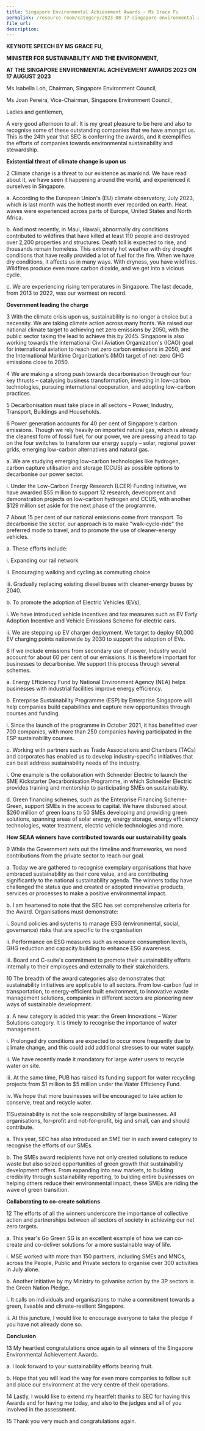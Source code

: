 ```yaml
---
title: Singapore Environmental Achievement Awards - Ms Grace Fu
permalink: /resource-room/category/2023-08-17-singapore-environmental-achievement-awards
file_url:
description:
---
```

**KEYNOTE SPEECH BY MS GRACE FU,**

**MINISTER FOR SUSTAINABILITY AND THE ENVIRONMENT,**

**AT THE SINGAPORE ENVIRONMENTAL ACHIEVEMENT AWARDS 2023 ON 17 AUGUST 2023**

Ms Isabella Loh, Chairman, Singapore Environment Council,

Ms Joan Pereira, Vice-Chairman, Singapore Environment Council,

Ladies and gentlemen,

A very good afternoon to all. It is my great pleasure to be here and also to recognise some of these outstanding companies that we have amongst us. This is the 24th year that SEC is conferring the awards, and it exemplifies the efforts of companies towards environmental sustainability and stewardship.

**Existential threat of climate change is upon us**

2 Climate change is a threat to our existence as mankind. We have read about it, we have seen it happening around the world, and experienced it ourselves in Singapore.

a. According to the European Union's (EU) climate observatory, July 2023, which is last month was the hottest month ever recorded on earth. Heat waves were experienced across parts of Europe, United States and North Africa.

b. And most recently, in Maui, Hawaii, abnormally dry conditions contributed to wildfires that have killed at least 110 people and destroyed over 2,200 properties and structures. Death toll is expected to rise, and thousands remain homeless. This extremely hot weather with dry drought conditions that have really provided a lot of fuel for the fire. When we have dry conditions, it affects us in many ways. With dryness, you have wildfires. Wildfires produce even more carbon dioxide, and we get into a vicious cycle.

c. We are experiencing rising temperatures in Singapore. The last decade, from 2013 to 2022, was our warmest on record.

**Government leading the charge**

3 With the climate crisis upon us, sustainability is no longer a choice but a necessity. We are taking climate action across many fronts. We raised our national climate target to achieving net zero emissions by 2050, with the public sector taking the lead to achieve this by 2045. Singapore is also working towards the International Civil Aviation Organization's (ICAO) goal for international aviation to reach net zero carbon emissions in 2050, and the International Maritime Organization's (IMO) target of net-zero GHG emissions close to 2050.

4 We are making a strong push towards decarbonisation through our four key thrusts – catalysing business transformation, investing in low-carbon technologies, pursuing international cooperation, and adopting low-carbon practices.

5 Decarbonisation must take place in all sectors – Power, Industry, Transport, Buildings and Households.

6 Power generation accounts for 40 per cent of Singapore's carbon emissions. Though we rely heavily on imported natural gas, which is already the cleanest form of fossil fuel, for our power, we are pressing ahead to tap on the four switches to transform our energy supply – solar, regional power grids, emerging low-carbon alternatives and natural gas.

a. We are studying emerging low-carbon technologies like hydrogen, carbon capture utilisation and storage (CCUS) as possible options to decarbonise our power sector.

i. Under the Low-Carbon Energy Research (LCER) Funding Initiative, we have awarded $55 million to support 12 research, development and demonstration projects on low-carbon hydrogen and CCUS, with another $129 million set aside for the next phase of the programme.

7 About 15 per cent of our national emissions come from transport. To decarbonise the sector, our approach is to make "walk-cycle-ride" the preferred mode to travel, and to promote the use of cleaner-energy vehicles.

a. These efforts include:

i. Expanding our rail network

ii. Encouraging walking and cycling as commuting choice

iii. Gradually replacing existing diesel buses with cleaner-energy buses by 2040.

b. To promote the adoption of Electric Vehicles (EVs),

i. We have introduced vehicle incentives and tax measures such as EV Early Adoption Incentive and Vehicle Emissions Scheme for electric cars.

ii. We are stepping up EV charger deployment. We target to deploy 60,000 EV charging points nationwide by 2030 to support the adoption of EVs.

8 If we include emissions from secondary use of power, Industry would account for about 60 per cent of our emissions. It is therefore important for businesses to decarbonise. We support this process through several schemes.

a. Energy Efficiency Fund by National Environment Agency (NEA) helps businesses with industrial facilities improve energy efficiency.

b. Enterprise Sustainability Programme (ESP) by Enterprise Singapore will help companies build capabilities and capture new opportunities through courses and funding.

i. Since the launch of the programme in October 2021, it has benefitted over 700 companies, with more than 250 companies having participated in the ESP sustainability courses.

c. Working with partners such as Trade Associations and Chambers (TACs) and corporates has enabled us to develop industry-specific initiatives that can best address sustainability needs of the industry.

i. One example is the collaboration with Schneider Electric to launch the SME Kickstarter Decarbonisation Programme, in which Schneider Electric provides training and mentorship to participating SMEs on sustainability.

d. Green financing schemes, such as the Enterprise Financing Scheme-Green, support SMEs in the access to capital. We have disbursed about $260 million of green loans to 50 SMEs developing and providing green solutions, spanning areas of solar energy, energy storage, energy efficiency technologies, water treatment, electric vehicle technologies and more.

**How SEAA winners have contributed towards our sustainability goals**

9 While the Government sets out the timeline and frameworks, we need contributions from the private sector to reach our goal.

a. Today we are gathered to recognise exemplary organisations that have embraced sustainability as their core value, and are contributing significantly to the national sustainability agenda. The winners today have challenged the status quo and created or adopted innovative products, services or processes to make a positive environmental impact.

b. I am heartened to note that the SEC has set comprehensive criteria for the Award. Organisations must demonstrate:

i. Sound policies and systems to manage ESG (environmental, social, governance) risks that are specific to the organisation

ii. Performance on ESG measures such as resource consumption levels, GHG reduction and capacity building to enhance ESG awareness

iii. Board and C-suite's commitment to promote their sustainability efforts internally to their employees and externally to their stakeholders.

10 The breadth of the award categories also demonstrates that sustainability initiatives are applicable to all sectors. From low-carbon fuel in transportation, to energy-efficient built environment, to innovative waste management solutions, companies in different sectors are pioneering new ways of sustainable development.

a. A new category is added this year: the Green Innovations – Water Solutions category. It is timely to recognise the importance of water management.

i. Prolonged dry conditions are expected to occur more frequently due to climate change, and this could add additional stresses to our water supply.

ii. We have recently made it mandatory for large water users to recycle water on site.

iii. At the same time, PUB has raised its funding support for water recycling projects from $1 million to $5 million under the Water Efficiency Fund.

iv. We hope that more businesses will be encouraged to take action to conserve, treat and recycle water.

11Sustainability is not the sole responsibility of large businesses. All organisations, for-profit and not-for-profit, big and small, can and should contribute.

a. This year, SEC has also introduced an SME tier in each award category to recognise the efforts of our SMEs.

b. The SMEs award recipients have not only created solutions to reduce waste but also seized opportunities of green growth that sustainability development offers. From expanding into new markets, to building credibility through sustainability reporting, to building entire businesses on helping others reduce their environmental impact, these SMEs are riding the wave of green transition.

**Collaborating to co-create solutions**

12 The efforts of all the winners underscore the importance of collective action and partnerships between all sectors of society in achieving our net zero targets.

a. This year's Go Green SG is an excellent example of how we can co-create and co-deliver solutions for a more sustainable way of life.

i. MSE worked with more than 150 partners, including SMEs and MNCs, across the People, Public and Private sectors to organise over 300 activities in July alone.

b. Another initiative by my Ministry to galvanise action by the 3P sectors is the Green Nation Pledge.

i. It calls on individuals and organisations to make a commitment towards a green, liveable and climate-resilient Singapore.

ii. At this juncture, I would like to encourage everyone to take the pledge if you have not already done so.

**Conclusion**

13 My heartiest congratulations once again to all winners of the Singapore Environmental Achievement Awards.

a. I look forward to your sustainability efforts bearing fruit.

b. Hope that you will lead the way for even more companies to follow suit and place our environment at the very centre of their operations.

14 Lastly, I would like to extend my heartfelt thanks to SEC for having this Awards and for having me today, and also to the judges and all of you involved in the assessment.

15 Thank you very much and congratulations again.


